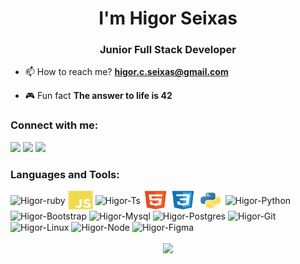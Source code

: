 
<h1 align="center">I'm Higor Seixas</h1>
</span>
<h3 align="center"> Junior Full Stack Developer </h3>

- 📫 How to reach me? **higor.c.seixas@gmail.com**

- 🎮 Fun fact **The answer to life is 42**

<h3 align="left">Connect with me:</h3>
<p align="left">
 <a href ="higor.c.seixas@gmail.com">
  <img src="https://img.shields.io/badge/Gmail-D14836?style=for-the-badge&logo=gmail&logoColor=white" target="_blank"></a>
  <a href="https://www.linkedin.com/in/higor-celm-seixas-27rj/" alt="Linkedin">
  <img src="https://img.shields.io/badge/LinkedIn-0077B5?style=for-the-badge&logo=linkedin&logoColor=white" /></a>
   <a href="https://twitter.com/higoreixas2" alt="Twitter">
  <img src="https://img.shields.io/badge/Twitter-1DA1F2?style=for-the-badge&logo=twitter&logoColor=white" /></a>


<h3 align="left">Languages and Tools:</h3>
<div style="display: inline_block">
  <img align="center" alt="Higor-ruby" height="30" width="40" src="https://cdn.jsdelivr.net/gh/devicons/devicon/icons/ruby/ruby-original.svg" />
  <img align="center" alt="Higor-Js" height="30" width="40" src="https://raw.githubusercontent.com/devicons/devicon/master/icons/javascript/javascript-plain.svg">
  <img align="center" alt="Higor-Ts" height="30" width="40" src="https://cdn.jsdelivr.net/gh/devicons/devicon/icons/typescript/typescript-original.svg">
  <img align="center" alt="Higor-HTML" height="30" width="40" src="https://raw.githubusercontent.com/devicons/devicon/master/icons/html5/html5-original.svg">
  <img align="center" alt="higor-CSS" height="30" width="40" src="https://raw.githubusercontent.com/devicons/devicon/master/icons/css3/css3-original.svg">
  <img align="center" alt="Higor-Python" height="30" width="40" src="https://raw.githubusercontent.com/devicons/devicon/master/icons/python/python-original.svg">
  <img align="center" alt="Higor-Python" height="30" width="40" src="https://cdn.jsdelivr.net/gh/devicons/devicon/icons/vuejs/vuejs-plain.svg" />
  <img align="center" alt="Higor-Bootstrap" height="30" width="40" 
src= "https://cdn.jsdelivr.net/gh/devicons/devicon/icons/bootstrap/bootstrap-original-wordmark.svg" />
   <img align="center" alt="Higor-Mysql" height="30" width="40" 
src= "https://cdn.jsdelivr.net/gh/devicons/devicon/icons/mysql/mysql-original-wordmark.svg" />
  <img align="center" alt="Higor-Postgres" height="30" width="40" 
src="https://cdn.jsdelivr.net/gh/devicons/devicon/icons/postgresql/postgresql-original.svg" />  
  <img align="center" alt="Higor-Git" height="30" width="40" 
src="https://cdn.jsdelivr.net/gh/devicons/devicon/icons/github/github-original.svg" />
    <img align="center" alt="Higor-Linux" height="30" width="40" 
src="https://cdn.jsdelivr.net/gh/devicons/devicon/icons/linux/linux-original.svg" />    
<img align="center" alt="Higor-Node" height="30" width="40" 
src="https://cdn.jsdelivr.net/gh/devicons/devicon/icons/nodejs/nodejs-original.svg" />
  <img align="center" alt="Higor-Figma" height="30" width="40" 
src= "https://cdn.jsdelivr.net/gh/devicons/devicon/icons/figma/figma-original.svg" />
          


<div align="center"><br>
  <a href="https://github.com/higorseixas">
  <img height="180em" src="https://github-readme-stats.vercel.app/api/top-langs/?username=higorseixas&layout=compact&langs_count=7&theme=dark"/>
</div>
